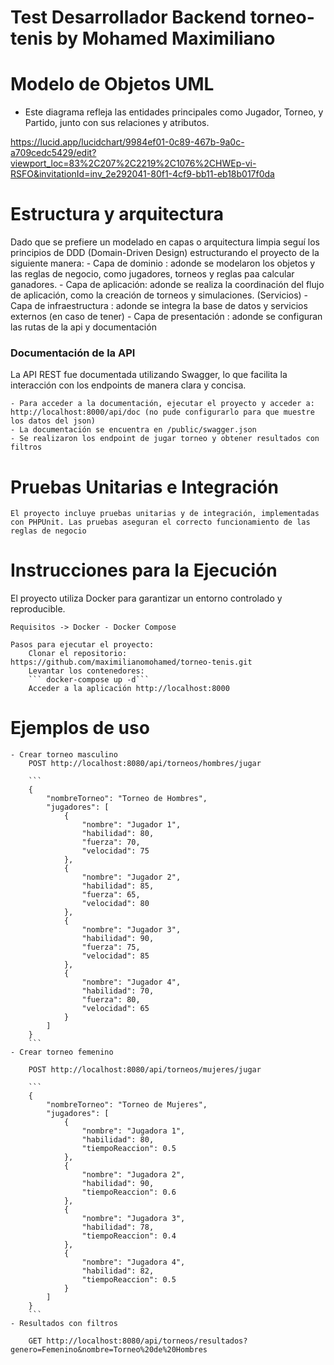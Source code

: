 # Test Desarrollador Backend torneo-tenis by Mohamed Maximiliano 

# Modelo de Objetos UML
- Este diagrama refleja las entidades principales como Jugador, Torneo, y Partido, junto con sus relaciones y atributos.

https://lucid.app/lucidchart/9984ef01-0c89-467b-9a0c-a709cedc5429/edit?viewport_loc=83%2C207%2C2219%2C1076%2CHWEp-vi-RSFO&invitationId=inv_2e292041-80f1-4cf9-bb11-eb18b017f0da

# Estructura y arquitectura
Dado que se prefiere un modelado en capas o arquitectura limpia seguí los principios de DDD (Domain-Driven Design) estructurando el proyecto de la siguiente manera:
    - Capa de dominio : adonde se modelaron los objetos y las reglas de negocio, como jugadores, torneos y reglas paa calcular ganadores.
    - Capa de aplicación: adonde se realiza la coordinación del flujo de aplicación, como la creación de torneos y simulaciones. (Servicios)
    - Capa de infraestructura : adonde se integra la base de datos y servicios externos (en caso de tener)
    - Capa de presentación : adonde se configuran las rutas de la api y documentación

### Documentación de la API

La API REST fue documentada utilizando Swagger, lo que facilita la interacción con los endpoints de manera clara y concisa.

    - Para acceder a la documentación, ejecutar el proyecto y acceder a: http://localhost:8000/api/doc (no pude configurarlo para que muestre los datos del json)
    - La documentación se encuentra en /public/swagger.json
    - Se realizaron los endpoint de jugar torneo y obtener resultados con filtros

# Pruebas Unitarias e Integración

    El proyecto incluye pruebas unitarias y de integración, implementadas con PHPUnit. Las pruebas aseguran el correcto funcionamiento de las reglas de negocio

# Instrucciones para la Ejecución

El proyecto utiliza Docker para garantizar un entorno controlado y reproducible.

    Requisitos -> Docker - Docker Compose 

    Pasos para ejecutar el proyecto:
        Clonar el repositorio: https://github.com/maximilianomohamed/torneo-tenis.git
        Levantar los contenedores: 
        ``` docker-compose up -d```
        Acceder a la aplicación http://localhost:8000
    
# Ejemplos de uso

    - Crear torneo masculino 
        POST http://localhost:8080/api/torneos/hombres/jugar 
         
        ```
        {
            "nombreTorneo": "Torneo de Hombres",
            "jugadores": [
                {
                    "nombre": "Jugador 1",
                    "habilidad": 80,
                    "fuerza": 70,
                    "velocidad": 75
                },
                {
                    "nombre": "Jugador 2",
                    "habilidad": 85,
                    "fuerza": 65,
                    "velocidad": 80
                },
                {
                    "nombre": "Jugador 3",
                    "habilidad": 90,
                    "fuerza": 75,
                    "velocidad": 85
                },
                {
                    "nombre": "Jugador 4",
                    "habilidad": 70,
                    "fuerza": 80,
                    "velocidad": 65
                }
            ]
        }
        ```
    - Crear torneo femenino 

        POST http://localhost:8080/api/torneos/mujeres/jugar 
         
        ```
        {
            "nombreTorneo": "Torneo de Mujeres",
            "jugadores": [
                {
                    "nombre": "Jugadora 1",
                    "habilidad": 80,
                    "tiempoReaccion": 0.5
                },
                {
                    "nombre": "Jugadora 2",
                    "habilidad": 90,
                    "tiempoReaccion": 0.6
                },
                {
                    "nombre": "Jugadora 3",
                    "habilidad": 78,
                    "tiempoReaccion": 0.4
                },
                {
                    "nombre": "Jugadora 4",
                    "habilidad": 82,
                    "tiempoReaccion": 0.5
                }
            ]
        }
        ```
    - Resultados con filtros 

        GET http://localhost:8080/api/torneos/resultados?genero=Femenino&nombre=Torneo%20de%20Hombres 
